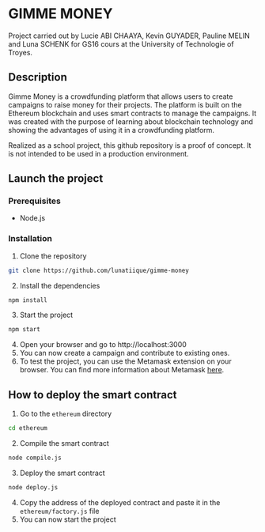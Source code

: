 # GIMME MONEY
Project carried out by Lucie ABI CHAAYA, Kevin GUYADER, Pauline MELIN and Luna SCHENK for GS16 cours at the University of Technologie of Troyes.
## Description
Gimme Money is a crowdfunding platform that allows users to create campaigns to raise money for their projects. The platform is built on the Ethereum blockchain and uses smart contracts to manage the campaigns. It was created with the purpose of learning about blockchain technology and showing the advantages of using it in a crowdfunding platform.
            
Realized as a school project, this github repository is a proof of concept. It is not intended to be used in a production environment.

## Launch the project

### Prerequisites
- Node.js

### Installation
1. Clone the repository
```bash
git clone https://github.com/lunatiique/gimme-money
```
2. Install the dependencies
```bash
npm install
```
3. Start the project
```bash
npm start
```
4. Open your browser and go to http://localhost:3000
5. You can now create a campaign and contribute to existing ones.
6. To test the project, you can use the Metamask extension on your browser. You can find more information about Metamask [here](https://metamask.io/).

## How to deploy the smart contract
1. Go to the `ethereum` directory
```bash
cd ethereum
```
2. Compile the smart contract
```bash
node compile.js
```
3. Deploy the smart contract
```bash
node deploy.js
```
4. Copy the address of the deployed contract and paste it in the `ethereum/factory.js` file
5. You can now start the project